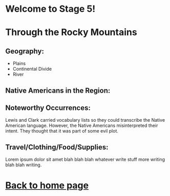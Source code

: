 
# Welcome to Stage 5!


# Through the Rocky Mountains
## Geography:
- Plains
- Continental Divide
- River
## Native Americans in the Region:


## Noteworthy Occurrences:
Lewis and Clark carried vocabulary lists so they could transcribe the Native American language. However, the Native Americans misinterpreted their intent. They thought that it was part of some evil plot.

## Travel/Clothing/Food/Supplies:
Lorem ipsum dolor sit amet blah blah blah whatever write stuff more writing blah blah writing.









# [Back to home page](README.md)
